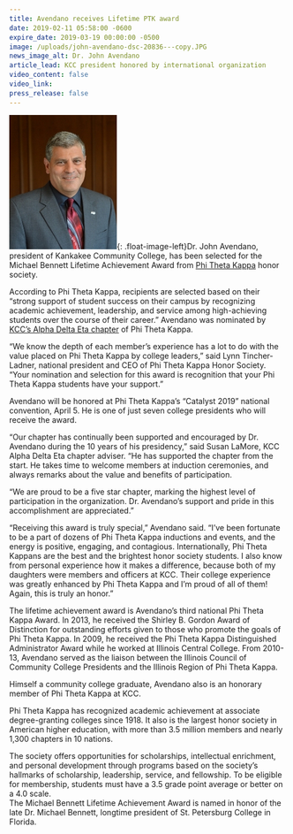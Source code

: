```yaml
---
title: Avendano receives Lifetime PTK award
date: 2019-02-11 05:58:00 -0600
expire_date: 2019-03-19 00:00:00 -0500
image: /uploads/john-avendano-dsc-20836---copy.JPG
news_image_alt: Dr. John Avendano
article_lead: KCC president honored by international organization
video_content: false
video_link:
press_release: false
---
```


![](/uploads/john-avendano-dsc-20836.JPG){: .float-image-left}Dr. John Avendano, president of Kankakee Community College, has been selected for the Michael Bennett Lifetime Achievement Award from [Phi Theta Kappa](http://www.ptk.org) honor society.

According to Phi Theta Kappa, recipients are selected based on their “strong support of student success on their campus by recognizing academic achievement, leadership, and service among high-achieving students over the course of their career.” Avendano was nominated by [KCC’s Alpha Delta Eta chapter](hppt://www.kcc.edu/ptk) of Phi Theta Kappa.

“We know the depth of each member’s experience has a lot to do with the value placed on Phi Theta Kappa by college leaders,” said Lynn Tincher-Ladner, national president and CEO of Phi Theta Kappa Honor Society. “Your nomination and selection for this award is recognition that your Phi Theta Kappa students have your support.”

Avendano will be honored at Phi Theta Kappa’s “Catalyst 2019” national convention, April 5. He is one of just seven college presidents who will receive the award.

“Our chapter has continually been supported and encouraged by Dr. Avendano during the 10 years of his presidency,” said Susan LaMore, KCC Alpha Delta Eta chapter adviser. “He has supported the chapter from the start. He takes time to welcome members at induction ceremonies, and always remarks about the value and benefits of participation.

“We are proud to be a five star chapter, marking the highest level of participation in the organization. Dr. Avendano’s support and pride in this accomplishment are appreciated.”

“Receiving this award is truly special,” Avendano said. “I’ve been fortunate to be a part of dozens of Phi Theta Kappa inductions and events, and the energy is positive, engaging, and contagious. Internationally, Phi Theta Kappans are the best and the brightest honor society students. I also know from personal experience how it makes a difference, because both of my daughters were members and officers at KCC. Their college experience was greatly enhanced by Phi Theta Kappa and I’m proud of all of them! Again, this is truly an honor.”

The lifetime achievement award is Avendano’s third national Phi Theta Kappa Award. In 2013, he received the Shirley B. Gordon Award of Distinction for outstanding efforts given to those who promote the goals of Phi Theta Kappa. In 2009, he received the Phi Theta Kappa Distinguished Administrator Award while he worked at Illinois Central College. From 2010-13, Avendano served as the liaison between the Illinois Council of Community College Presidents and the Illinois Region of Phi Theta Kappa.

Himself a community college graduate, Avendano also is an honorary member of Phi Theta Kappa at KCC.

Phi Theta Kappa has recognized academic achievement at associate degree-granting colleges since 1918. It also is the largest honor society in American higher education, with more than 3.5 million members and nearly 1,300 chapters in 10 nations.

The society offers opportunities for scholarships, intellectual enrichment, and personal development through programs based on the society’s hallmarks of scholarship, leadership, service, and fellowship. To be eligible for membership, students must have a 3.5 grade point average or better on a 4.0 scale.<br>The Michael Bennett Lifetime Achievement Award is named in honor of the late Dr. Michael Bennett, longtime president of St. Petersburg College in Florida.
